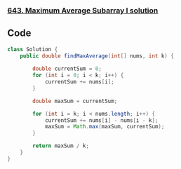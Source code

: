 ### [643. Maximum Average Subarray I solution](https://leetcode.com/submissions/detail/1758037318/)

## Code

```java
class Solution {
    public double findMaxAverage(int[] nums, int k) {
        
        double currentSum = 0;
        for (int i = 0; i < k; i++) {
            currentSum += nums[i];
        }

        double maxSum = currentSum; 

        for (int i = k; i < nums.length; i++) {
            currentSum += nums[i] - nums[i - k];
            maxSum = Math.max(maxSum, currentSum);
        }

        return maxSum / k;
    }
}
